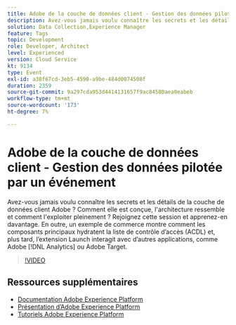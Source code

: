 ```yaml
---
title: Adobe de la couche de données client - Gestion des données pilotée par un événement
description: Avez-vous jamais voulu connaître les secrets et les détails de la couche de données client Adobe ? Comment elle est conçue, l'architecture ressemble et comment l'exploiter pleinement ? Rejoignez cette session et apprenez-en davantage. En outre, un exemple de commerce montre comment les composants principaux hydratent la liste de contrôle d’accès (ACDL) et, plus tard, l’extension Launch interagit avec d’autres applications, comme Adobe [!DNL Analytics] ou Adobe Target.
solution: Data Collection,Experience Manager
feature: Tags
topic: Development
role: Developer, Architect
level: Experienced
version: Cloud Service
kt: 9134
type: Event
exl-id: a38f67cd-3eb5-4590-a9be-484d0074508f
duration: 2359
source-git-commit: 9a297cda953d4414131657f9ac84580aea0eabeb
workflow-type: tm+mt
source-wordcount: '173'
ht-degree: 7%

---
```


# Adobe de la couche de données client - Gestion des données pilotée par un événement

Avez-vous jamais voulu connaître les secrets et les détails de la couche de données client Adobe ? Comment elle est conçue, l&#39;architecture ressemble et comment l&#39;exploiter pleinement ? Rejoignez cette session et apprenez-en davantage. En outre, un exemple de commerce montre comment les composants principaux hydratent la liste de contrôle d’accès (ACDL) et, plus tard, l’extension Launch interagit avec d’autres applications, comme Adobe [!DNL Analytics] ou Adobe Target.

>[!VIDEO](https://video.tv.adobe.com/v/337585/?quality=12&learn=on&hidetitle=true)

## Ressources supplémentaires

- [Documentation Adobe Experience Platform](https://experienceleague.adobe.com/docs/experience-platform.html?lang=fr)
- [Présentation d’Adobe Experience Platform](https://experienceleague.adobe.com/docs/experience-platform/landing/home.html?lang=fr)
- [Tutoriels Adobe Experience Platform](https://experienceleague.adobe.com/docs/platform-learn/tutorials/overview.html?lang=fr)
